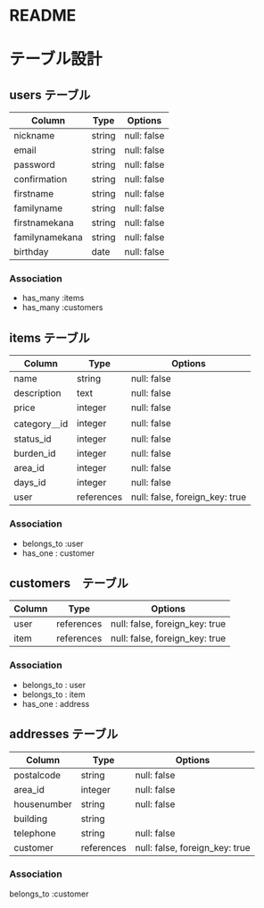 # README
# テーブル設計

## users テーブル
| Column         | Type   | Options     |
| --------       | ------ | ----------- |
| nickname       | string | null: false
| email          | string | null: false |
| password       | string | null: false |
| confirmation   | string | null: false |
| firstname      | string | null: false |
| familyname     | string | null: false |
| firstnamekana  | string | null: false |
| familynamekana | string | null: false |
| birthday       | date   | null: false |

### Association

- has_many :items
- has_many :customers

##  items テーブル
| Column             | Type      | Options     |
| --------           | ------    | ----------- |
| name               | string    | null: false |
| description        | text      | null: false |
| price              | integer   | null: false |
| category＿id      | integer   | null: false |
| status_id          | integer   | null: false |
| burden_id          | integer   | null: false |
| area_id            | integer   | null: false |
| days_id            | integer   | null: false |
| user               | references| null: false, foreign_key: true |

### Association
- belongs_to :user
- has_one : customer

## customers　テーブル
| Column             | Type   | Options     |
| --------           | ------ | ----------- |
| user               | references| null: false, foreign_key: true |
| item               | references| null: false, foreign_key: true |

### Association
- belongs_to : user
- belongs_to : item
- has_one : address

## addresses  テーブル
| Column             | Type   | Options     |
| --------           | ------ | ----------- |
| postalcode         | string | null: false|
| area_id            | integer| null: false |
| housenumber        | string | null: false |
| building           | string | 
| telephone          | string | null: false |
| customer           | references| null: false, foreign_key: true |

### Association
belongs_to :customer

